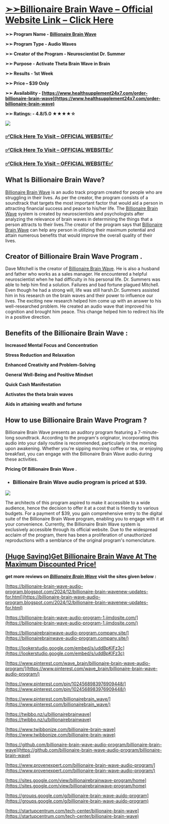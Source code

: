 # **[➢➢Billionaire Brain Wave – Official Website Link – Click Here](https://www.healthsupplement24x7.com/order-billionaire-brain-wave)**

**➢➢ Program Name - [Billionaire Brain Wave](https://www.healthsupplement24x7.com/order-billionaire-brain-wave)**

**➢➢ Program Type - Audio Waves**

**➢➢ Creator of the Program - Neuroscientist Dr. Summer**

**➢➢ Purpose - Activate Theta Brain Wave in Brain**

**➢➢ Results - 1st Week**

**➢➢ Price – $39 Only**

**➢➢ Availability - [https://www.healthsupplement24x7.com/order-billionaire-brain-wave](https://www.healthsupplement24x7.com/order-billionaire-brain-wave)**

**➢➢ Ratings: - 4.8/5.0 ★★★★☆**

![](https://blogger.googleusercontent.com/img/b/R29vZ2xl/AVvXsEhdIXgmfqBdFw5wgp4kNOrDN5arCh8vcD25z5osmvUVdPzFmWvDlQ-53hfmVzu6MeSx9w-teexXo16Qi0LeKhUQfwSyxavRTg9Ur3w5_KcZMLzvYcoQuqAtgk1ywC0w7yre0ozTK0nbC71utjpSThj9vSGYEHqvvgxZFYjZKys1dlG52mDANIjLlTztzvo/w640-h336/Billionaire%20Brain%20Wave%206.png)

### [✅**Click Here To Visit – OFFICIAL WEBSITE**✅](https://www.healthsupplement24x7.com/order-billionaire-brain-wave)

### [✅**Click Here To Visit – OFFICIAL WEBSITE**✅](https://www.healthsupplement24x7.com/order-billionaire-brain-wave)

### [✅**Click Here To Visit – OFFICIAL WEBSITE**✅](https://www.healthsupplement24x7.com/order-billionaire-brain-wave)

## **What Is Billionaire Brain Wave?**

[Billionaire Brain Wave](https://www.pinterest.com/pin/1024568983976909448/) is an audio track program created for people who are struggling in their lives. As per the creator, the program consists of a soundtrack that targets the most important factor that would aid a person in attracting financial success and peace to his/her life. The [Billionaire Brain Wave](https://www.pinterest.com/billionairebrain_wave/) system is created by neuroscientists and psychologists after analyzing the relevance of brain waves in determining the things that a person attracts to their lives.The creator of the program says that [Billionaire Brain Wave](https://twibbo.nz/u/billionairebrainwave) can help any person in utilizing their maximum potential and attain numerous benefits that would improve the overall quality of their lives.

## **Creator of Billionaire Brain Wave Program .**

Dave Mitchell is the creator of [Billionaire Brain Wave](https://sites.google.com/view/billionairebrainwave-program/home). He is also a husband and father who works as a sales manager. He encountered a helpful neuroscientist when he had difficulty in his personal life. Dr. Summers was able to help him find a solution. Failures and bad fortune plagued Mitchell. Even though he had a strong will, life was still harsh.Dr. Summers assisted him in his research on the brain waves and their power to influence our lives. The exciting new research helped him come up with an answer to his well-researched problem. He created an audio wave that improved his cognition and brought him peace. This change helped him to redirect his life in a positive direction.

## **Benefits of the Billionaire Brain Wave :**

**Increased Mental Focus and Concentration**

**Stress Reduction and Relaxation**

**Enhanced Creativity and Problem-Solving**

**General Well-Being and Positive Mindset**

**Quick Cash Manifestation**

**Activates the theta brain waves**

**Aids in attaining wealth and fortune**

## **How to use Billionaire Brain Wave Program ?**

Billionaire Brain Wave presents an auditory program featuring a 7-minute-long soundtrack. According to the program's originator, incorporating this audio into your daily routine is recommended, particularly in the morning upon awakening. Whether you're sipping morning coffee or tea, or enjoying breakfast, you can engage with the Billionaire Brain Wave audio during these activities.

**Pricing Of Billionaire Brain Wave .**

- ### **Billionaire Brain Wave audio program is priced at $39.**

**[![](https://blogger.googleusercontent.com/img/b/R29vZ2xl/AVvXsEj77ZL5YgYbTiNx1JJiBsOZy_kVidgKuSLihaJjw-lBTe-nqmkCEVE8oyVaKbouyIZ2D1nnt0i_ViOMLGwb5FPQa14vWls4LjhWKyqoZ50NqI6dyggKjxscdzhyphenhyphenqBZnbPXKu9IpENXXzZL0hs5_3GZrfFjzlsI_BQ_P7cQP1fyFTlF4iM2Jezk23SYza9ST/w556-h640/Billionaire%20Brain%20Wave%20Price.png)](https://www.healthsupplement24x7.com/order-billionaire-brain-wave)**

The architects of this program aspired to make it accessible to a wide audience, hence the decision to offer it at a cost that is friendly to various budgets. For a payment of $39, you gain comprehensive entry to the digital suite of the Billionaire Brain Wave program, enabling you to engage with it at your convenience. Currently, the Billionaire Brain Wave system is exclusively accessible through its official website. Due to the widespread acclaim of the program, there has been a proliferation of unauthorized reproductions with a semblance of the original program's nomenclature.

## **[(Huge Saving)Get Billionaire Brain Wave At The Maximum Discounted Price!](https://www.healthsupplement24x7.com/order-billionaire-brain-wave)**

**get more reviews on *[Billionaire Brain Wave](https://www.healthsupplement24x7.com/order-billionaire-brain-wave)* visit the sites given below :**

[https://billionaire-brain-wave-audio-program.blogspot.com/2024/12/billionaire-brain-wavenew-updates-for.html](https://billionaire-brain-wave-audio-program.blogspot.com/2024/12/billionaire-brain-wavenew-updates-for.html)

[https://billionaire-brain-wave-audio-program-1.jimdosite.com/](https://billionaire-brain-wave-audio-program-1.jimdosite.com/)

[https://billionairebrainwave-audio-program.company.site/](https://billionairebrainwave-audio-program.company.site/)

[https://lookerstudio.google.com/embed/s/uddBpKlFz3c](https://lookerstudio.google.com/embed/s/uddBpKlFz3c)

[https://www.pinterest.com/wave_brain/billionaire-brain-wave-audio-program/](https://www.pinterest.com/wave_brain/billionaire-brain-wave-audio-program/)

[https://www.pinterest.com/pin/1024568983976909448/](https://www.pinterest.com/pin/1024568983976909448/)

[https://www.pinterest.com/billionairebrain_wave/](https://www.pinterest.com/billionairebrain_wave/)

[https://twibbo.nz/u/billionairebrainwave](https://twibbo.nz/u/billionairebrainwave)

[https://www.twibbonize.com/billionaire-brain-wave](https://www.twibbonize.com/billionaire-brain-wave)

[https://github.com/billionaire-brain-wave-audio-program/billionaire-brain-wave](https://github.com/billionaire-brain-wave-audio-program/billionaire-brain-wave)

[https://www.provenexpert.com/billionaire-brain-wave-audio-program/](https://www.provenexpert.com/billionaire-brain-wave-audio-program/)

[https://sites.google.com/view/billionairebrainwave-program/home](https://sites.google.com/view/billionairebrainwave-program/home)

[https://groups.google.com/g/billionaire-brain-wave-auido-program](https://groups.google.com/g/billionaire-brain-wave-auido-program)

[https://startupcentrum.com/tech-center/billionaire-brain-wave](https://startupcentrum.com/tech-center/billionaire-brain-wave)
